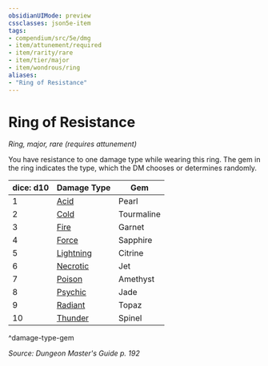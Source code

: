 ```yaml
---
obsidianUIMode: preview
cssclasses: json5e-item
tags:
- compendium/src/5e/dmg
- item/attunement/required
- item/rarity/rare
- item/tier/major
- item/wondrous/ring
aliases: 
- "Ring of Resistance"
---
```

# Ring of Resistance
*Ring, major, rare (requires attunement)*  


You have resistance to one damage type while wearing this ring. The gem in the ring indicates the type, which the DM chooses or determines randomly.

| dice: d10 | Damage Type | Gem |
|-----------|-------------|-----|
| 1 | [Acid](compendium/items/ring-of-acid-resistance.md) | Pearl |
| 2 | [Cold](compendium/items/ring-of-cold-resistance.md) | Tourmaline |
| 3 | [Fire](compendium/items/ring-of-fire-resistance.md) | Garnet |
| 4 | [Force](compendium/items/ring-of-force-resistance.md) | Sapphire |
| 5 | [Lightning](compendium/items/ring-of-lightning-resistance.md) | Citrine |
| 6 | [Necrotic](compendium/items/ring-of-necrotic-resistance.md) | Jet |
| 7 | [Poison](compendium/items/ring-of-poison-resistance.md) | Amethyst |
| 8 | [Psychic](compendium/items/ring-of-psychic-resistance.md) | Jade |
| 9 | [Radiant](compendium/items/ring-of-radiant-resistance.md) | Topaz |
| 10 | [Thunder](compendium/items/ring-of-thunder-resistance.md) | Spinel |
^damage-type-gem

*Source: Dungeon Master's Guide p. 192*